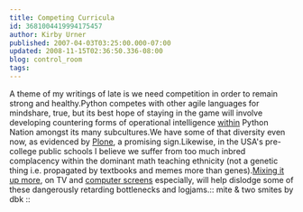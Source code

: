 ```yaml
---
title: Competing Curricula
id: 3681004419994175457
author: Kirby Urner
published: 2007-04-03T03:25:00.000-07:00
updated: 2008-11-15T02:36:50.336-08:00
blog: control_room
tags: 
---
```


A theme of my writings of late is we need competition in order to remain strong and healthy.Python competes with other agile languages for mindshare, true, but its best hope of staying in the game will involve developing countering forms of operational intelligence [within](http://mail.python.org/pipermail/edu-sig/2007-April/007851.html) Python Nation amongst its many subcultures.We have some of that diversity even now, as evidenced by [Plone](http://plone.org/), a promising sign.Likewise, in the USA's pre-college public schools I believe we suffer from too much inbred complacency within the dominant math teaching ethnicity (not a genetic thing i.e. propagated by textbooks and memes more than genes).[Mixing it up more](http://www.mathforum.org/kb/message.jspa?messageID=5622790&tstart=30), on TV and [computer screens](http://www.grunch.net/synergetics/) especially, will help dislodge some of these dangerously retarding bottlenecks and logjams.[](https://blogger.googleusercontent.com/img/b/R29vZ2xl/AVvXsEhnT_3prgZmUKHU4uFwpxQ2VJ2Q3eXgAsGRW78cb5DVE8BjOAt7JovhvpeLL2PnRp5fNk2YGTDBFhhqOYxWSXAKUn6cTk_tuJgClCIJPsxp28XE6Mu7i05XYehj47In_w6YzUD8/s1600-h/smite.jpg):: mite & two smites by dbk ::